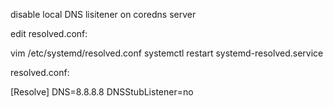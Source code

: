 disable local DNS lisitener on coredns server

edit resolved.conf:

vim /etc/systemd/resolved.conf systemctl restart systemd-resolved.service

resolved.conf:

[Resolve] DNS=8.8.8.8 DNSStubListener=no
